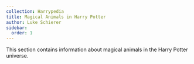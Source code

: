 ```yaml
---
collection: Harrypedia
title: Magical Animals in Harry Potter
author: Luke Schierer
sidebar:
  order: 1
---
```


This section contains information about magical animals in the Harry Potter universe.
